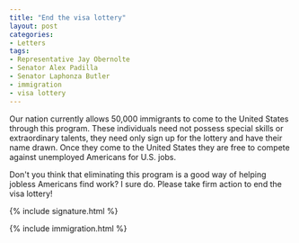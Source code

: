 ```yaml
---
title: "End the visa lottery"
layout: post
categories:
- Letters
tags: 
- Representative Jay Obernolte
- Senator Alex Padilla
- Senator Laphonza Butler
- immigration
- visa lottery
---
```


Our nation currently allows 50,000 immigrants to come to the United States through this program. These individuals need not possess special skills or extraordinary talents, they need only sign up for the lottery and have their name drawn. Once they come to the United States they are free to compete against unemployed Americans for U.S. jobs.

Don't you think that eliminating this program is a good way of helping jobless Americans find work? I sure do. Please take firm action to end the visa lottery!

{% include signature.html %}

{% include immigration.html %}

